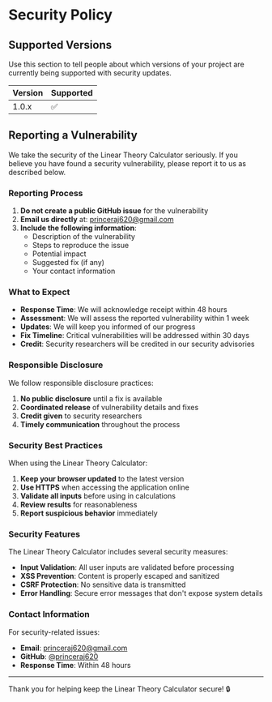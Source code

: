 # Security Policy

## Supported Versions

Use this section to tell people about which versions of your project are currently being supported with security updates.

| Version | Supported          |
| ------- | ------------------ |
| 1.0.x   | :white_check_mark: |

## Reporting a Vulnerability

We take the security of the Linear Theory Calculator seriously. If you believe you have found a security vulnerability, please report it to us as described below.

### Reporting Process

1. **Do not create a public GitHub issue** for the vulnerability
2. **Email us directly** at: princeraj620@gmail.com
3. **Include the following information**:
   - Description of the vulnerability
   - Steps to reproduce the issue
   - Potential impact
   - Suggested fix (if any)
   - Your contact information

### What to Expect

- **Response Time**: We will acknowledge receipt within 48 hours
- **Assessment**: We will assess the reported vulnerability within 1 week
- **Updates**: We will keep you informed of our progress
- **Fix Timeline**: Critical vulnerabilities will be addressed within 30 days
- **Credit**: Security researchers will be credited in our security advisories

### Responsible Disclosure

We follow responsible disclosure practices:

1. **No public disclosure** until a fix is available
2. **Coordinated release** of vulnerability details and fixes
3. **Credit given** to security researchers
4. **Timely communication** throughout the process

### Security Best Practices

When using the Linear Theory Calculator:

1. **Keep your browser updated** to the latest version
2. **Use HTTPS** when accessing the application online
3. **Validate all inputs** before using in calculations
4. **Review results** for reasonableness
5. **Report suspicious behavior** immediately

### Security Features

The Linear Theory Calculator includes several security measures:

- **Input Validation**: All user inputs are validated before processing
- **XSS Prevention**: Content is properly escaped and sanitized
- **CSRF Protection**: No sensitive data is transmitted
- **Error Handling**: Secure error messages that don't expose system details

### Contact Information

For security-related issues:

- **Email**: princeraj620@gmail.com
- **GitHub**: [@princeraj620](https://github.com/princeraj620)
- **Response Time**: Within 48 hours

---

Thank you for helping keep the Linear Theory Calculator secure! 🔒 